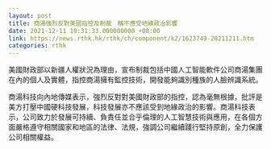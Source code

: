```yaml
---
layout: post
title: 商湯強烈反對美國指控及制裁　稱不應受地緣政治影響
date: 2021-12-11 10:31:33.000000000 +08:00
link: https://news.rthk.hk/rthk/ch/component/k2/1623749-20211211.htm
categories: rthk
---
```


美國財政部以新疆人權狀況為理由，宣布制裁包括中國人工智能軟件公司商湯集團在內的個人及實體，指控商湯擁有監控技術，開發能夠識別種族的人臉辨識系統。

商湯科技向內地傳媒表示，強烈反對對美國財政部的指控，認為毫無根據，批評是美方打壓中國硬科技發展，科技發展亦不應該受到地緣政治的影響。商湯科技表示，公司致力於發展可持續、負責任並合乎倫理的人工智慧技術與應用，在各個方面嚴格遵守相關國家和地區的法律、法規，強調公司繼續踐行堅持原創，全力保護公司相關權益。
